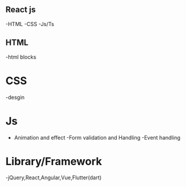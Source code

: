 ## React js
-HTML
-CSS
-Js/Ts


## HTML
-html blocks

# CSS
-desgin

# Js
- Animation and effect
-Form validation and Handling
-Event handling

# Library/Framework
-jQuery,React,Angular,Vue,Flutter(dart)


